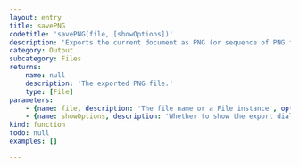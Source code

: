 ```yaml
---
layout: entry
title: savePNG
codetitle: 'savePNG(file, [showOptions])'
description: 'Exports the current document as PNG (or sequence of PNG files) to the documents folder. Please note, that export options default to the last used export settings.'
category: Output
subcategory: Files
returns:
    name: null
    description: 'The exported PNG file.'
    type: [File]
parameters:
    - {name: file, description: 'The file name or a File instance', optional: false, type: [String, File]}
    - {name: showOptions, description: 'Whether to show the export dialog', optional: true, type: [Boolean]}
kind: function
todo: null
examples: []

---
```

